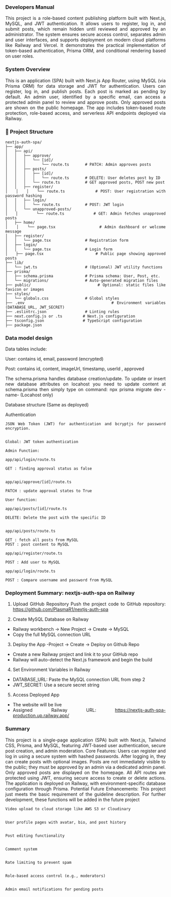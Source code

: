 <div align="justify">

###  Developers Manual

This project is a role-based content publishing platform built with Next.js, MySQL, and JWT authentication. 
It allows users to register, log in, and submit posts, which remain hidden until reviewed and approved by an administrator. 
The system ensures secure access control, separates admin and user interfaces, and supports deployment on modern cloud platforms like Railway and Vercel. 
It demonstrates the practical implementation of token-based authentication, Prisma ORM, and conditional rendering based on user roles.

###  System Overview


This is an application (SPA) built with Next.js App Router, using MySQL (via Prisma ORM) for data storage and JWT for authentication. 
Users can register, log in, and publish posts. Each post is marked as pending by default. 
An admin user, identified by a specific email, can access a protected admin panel to review and approve posts. 
Only approved posts are shown on the public homepage. The app includes token-based route protection, role-based access, 
and serverless API endpoints deployed via Railway.




### 📁 Project Structure

```text
nextjs-auth-spa/
├── app/
│   ├── api/
│   │   ├── approve/
│   │   │   └── [id]/
│   │   │       └── route.ts       # PATCH: Admin approves posts
│   │   ├── posts/
│   │   │   ├── [id]/
│   │   │   │   └── route.ts       # DELETE: User deletes post by ID
│   │   │   └── route.ts           # GET approved posts, POST new post
│   │   ├── register/
│   │   │   └── route.ts           # POST: User registration with password hashing
│   │   ├── login/
│   │   │   └── route.ts           # POST: JWT login
│   │   └── unapproved-posts/
│   │       └── route.ts           # GET: Admin fetches unapproved posts
│   ├── home/
│   │   └── page.tsx               # Admin dashboard or welcome message
│   ├── register/
│   │   └── page.tsx               # Registration form
│   ├── login/
│   │   └── page.tsx               # Login form
│   ├── page.tsx                   # Public page showing approved posts
├── lib/
│   └── jwt.ts                     # (Optional) JWT utility functions
├── prisma/
│   ├── schema.prisma              # Prisma schema: User, Post, etc.
│   └── migrations/                # Auto-generated migration files
├── public/                        # Optional: static files like favicon or images
├── styles/
│   └── globals.css                # Global styles
├── .env                           # Environment variables (DATABASE_URL, JWT_SECRET)
├── .eslintrc.json                 # Linting rules
├── next.config.js or .ts         # Next.js configuration
├── tsconfig.json                 # TypeScript configuration
├── package.json
```



### Data model design


Data tables include:

User: contains id, email, password (encrypted)

Post: contains id, content, imageUrl, timestamp, userId , approved

The schema.prisma handles database creation/update. To update or insert new database attributes on locahost you need to update content at schema.prisma then simply type on command: npx prisma migrate dev -name- (Locahost only)


Database structure (Same as deployed)

Authentication

```text
JSON Web Token (JWT) for authentication and bcryptjs for password encryption.


Global: JWT token authentication

Admin Function:

app/api/login/route.ts

GET : finding approval status as false


app/api/approve/[id]/route.ts

PATCH : update approval states to True

User function:

app/api/posts/[id]/route.ts

DELETE: Delete the post with the specific ID 


app/api/posts/route.ts

GET : fetch all posts from MySQL
POST : post content to MySQL

app/api/register/route.ts

POST : Add user to MySQL

app/api/login/route.ts

POST : Compare username and password from MySQL

```

### Deployment Summary: nextjs-auth-spa on Railway 



1. Upload GitHub Repository
Push the project code to GitHub repository: 
https://github.com/PlasmaR1/nextjs-auth-spa

2. Create MySQL Database on Railway
- Railway workbench → New Project → Create → MySQL 
- Copy the full MySQL connection URL

3. Deploy the App
 -Project → Create → Deploy on Github Repo
- Create a new Railway project and link it to your GitHub repo
- Railway will auto-detect the Next.js framework and begin the build

4. Set Environment Variables in Railway
- DATABASE_URL: Paste the MySQL connection URL from step 2 
- JWT_SECRET: Use a secure secret string

5. Access Deployed App
- The website will be live 
- Assigned Railway URL: https://nextjs-auth-spa-production.up.railway.app/




### Summary



This project is a single-page application (SPA) built with Next.js, Tailwind CSS, Prisma, and MySQL, featuring JWT-based user authentication, secure post creation, and admin moderation.
Core Features:
Users can register and log in using a secure system with hashed passwords. After logging in, they can create posts with optional images. Posts are not immediately visible to the public; they must be approved by an admin via a dedicated admin panel. Only approved posts are displayed on the homepage. All API routes are protected using JWT, ensuring secure access to create or delete actions. The application is deployed on Railway, with environment-specific database configuration through Prisma.
Potential Future Enhancements:
This project just meets the basic requirement of the guideline description. For further development, these functions will be added in the future project

```text
Video upload to cloud storage like AWS S3 or Cloudinary


User profile pages with avatar, bio, and post history


Post editing functionality


Comment system


Rate limiting to prevent spam


Role-based access control (e.g., moderators)


Admin email notifications for pending posts

```
</div>





